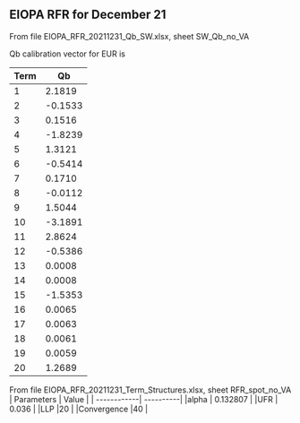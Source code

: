 ## EIOPA RFR for December 21

From file EIOPA_RFR_20211231_Qb_SW.xlsx, sheet SW_Qb_no_VA

Qb calibration vector for EUR is 

| Term       | Qb         | 
| -----------| ---------- | 
|1|	 2.1819 | 
|2|	-0.1533 |
|3|	 0.1516 |
|4|	-1.8239 |
|5|	 1.3121 |
|6|	-0.5414 |
|7|	 0.1710 |
|8|	-0.0112 |
|9|	 1.5044 |
|10|	-3.1891 |
|11|	 2.8624 |
|12|	-0.5386 |
|13|	 0.0008 |
|14|	 0.0008 |
|15|	-1.5353 |
|16|	 0.0065 |
|17|	 0.0063 |
|18|	 0.0061 |
|19|	 0.0059 |
|20|	 1.2689 |


From file EIOPA_RFR_20211231_Term_Structures.xlsx, sheet RFR_spot_no_VA
| Parameters  | Value     | 
| ------------| ----------| 
|alpha	      | 0.132807  |
|UFR	        | 0.036     |
|LLP	        |20         |
|Convergence	|40         |




